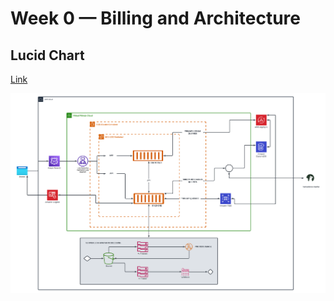 # Week 0 — Billing and Architecture

## Lucid Chart

[Link](https://lucid.app/documents/view/c56dae33-e3ea-41e1-b356-f1f7e46b8f5f)

![](week0_files/0_Lucid_chart.png)